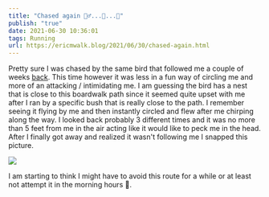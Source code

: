 ```yaml
---
title: "Chased again 🏃‍♂️...🦅...🌳"
publish: "true"
date: 2021-06-30 10:36:01
tags: Running
url: https://ericmwalk.blog/2021/06/30/chased-again.html
---
```


Pretty sure I was chased by the same bird that followed me a couple of weeks [back](https://ericmwalk.blog/2021/06/18/i-was-followed.html). This time however it was less in a fun way of circling me and more of an attacking / intimidating me. I am guessing the bird has a nest that is close to this boardwalk path since it seemed quite upset with me after I ran by a specific bush that is really close to the path. I remember seeing it flying by me and then instantly circled and flew after me chirping along the way. I looked back probably 3 different times and it was no more than 5 feet from me in the air acting like it would like to peck me in the head. After I finally got away and realized it wasn't following me I snapped this picture.

![](https://ericmwalk.blog/uploads/2021/6669e9b14b.jpg)

I am starting to think I might have to avoid this route for a while or at least not attempt it in the morning hours 🤣.